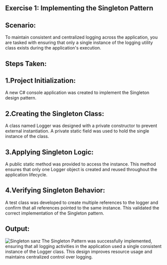 ## Exercise 1: Implementing the Singleton Pattern
 
## Scenario:
To maintain consistent and centralized logging across the application, you are tasked with ensuring that only a single instance of the logging utility class exists during the application's execution.

## Steps Taken:
## 1.Project Initialization:
A new C# console application was created to implement the Singleton design pattern.

## 2.Creating the Singleton Class:
A class named Logger was designed with a private constructor to prevent external instantiation. A private static field was used to hold the single instance of the class.

## 3.Applying Singleton Logic:
A public static method was provided to access the instance. This method ensures that only one Logger object is created and reused throughout the application lifecycle.

## 4.Verifying Singleton Behavior:
A test class was developed to create multiple references to the logger and confirm that all references pointed to the same instance. This validated the correct implementation of the Singleton pattern.

## Output:
![Singleton sanz](https://github.com/user-attachments/assets/d13b174c-e78b-4b5b-a239-5e13caf45ff4)
The Singleton Pattern was successfully implemented, ensuring that all logging activities in the application used a single consistent instance of the Logger class. This design improves resource usage and maintains centralized control over logging.
